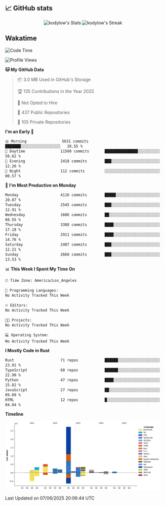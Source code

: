 ## 📈 GitHub stats
<!--START_SECTION:github-->
<div class="badges-githubstats">
  <p align="center">
    <img src="https://github-readme-stats.vercel.app/api?username=kodylow&theme=tokyonight&show_icons=true&hide_border=true&count_private=true" alt="kodylow's Stats" height="165">
    <img src="https://github-readme-streak-stats.herokuapp.com/?user=kodylow&theme=tokyonight&hide_border=true" alt="kodylow's Streak" height="165">
  </p>
</div>
<!--END_SECTION:github-->

## Wakatime 
<!--START_SECTION:waka-->
![Code Time](http://img.shields.io/badge/Code%20Time-1%2C294%20hrs%2031%20mins-blue)

![Profile Views](http://img.shields.io/badge/Profile%20Views-2-blue)

**🐱 My GitHub Data** 

> 📦 3.0 MB Used in GitHub's Storage 
 > 
> 🏆 135 Contributions in the Year 2025
 > 
> 🚫 Not Opted to Hire
 > 
> 📜 437 Public Repositories 
 > 
> 🔑 105 Private Repositories 
 > 
**I'm an Early 🐤** 

```text
🌞 Morning                5631 commits        ███████░░░░░░░░░░░░░░░░░░   28.55 % 
🌆 Daytime                11560 commits       ███████████████░░░░░░░░░░   58.62 % 
🌃 Evening                2418 commits        ███░░░░░░░░░░░░░░░░░░░░░░   12.26 % 
🌙 Night                  112 commits         ░░░░░░░░░░░░░░░░░░░░░░░░░   00.57 % 
```
📅 **I'm Most Productive on Monday** 

```text
Monday                   4116 commits        █████░░░░░░░░░░░░░░░░░░░░   20.87 % 
Tuesday                  2545 commits        ███░░░░░░░░░░░░░░░░░░░░░░   12.91 % 
Wednesday                1686 commits        ██░░░░░░░░░░░░░░░░░░░░░░░   08.55 % 
Thursday                 3388 commits        ████░░░░░░░░░░░░░░░░░░░░░   17.18 % 
Friday                   2911 commits        ████░░░░░░░░░░░░░░░░░░░░░   14.76 % 
Saturday                 2407 commits        ███░░░░░░░░░░░░░░░░░░░░░░   12.21 % 
Sunday                   2668 commits        ███░░░░░░░░░░░░░░░░░░░░░░   13.53 % 
```


📊 **This Week I Spent My Time On** 

```text
🕑︎ Time Zone: America/Los_Angeles

💬 Programming Languages: 
No Activity Tracked This Week

🔥 Editors: 
No Activity Tracked This Week

🐱‍💻 Projects: 
No Activity Tracked This Week

💻 Operating System: 
No Activity Tracked This Week
```

**I Mostly Code in Rust** 

```text
Rust                     71 repos            ██████░░░░░░░░░░░░░░░░░░░   23.91 % 
TypeScript               68 repos            ██████░░░░░░░░░░░░░░░░░░░   22.90 % 
Python                   47 repos            ████░░░░░░░░░░░░░░░░░░░░░   15.82 % 
JavaScript               27 repos            ██░░░░░░░░░░░░░░░░░░░░░░░   09.09 % 
HTML                     12 repos            █░░░░░░░░░░░░░░░░░░░░░░░░   04.04 % 
```



**Timeline**

![Lines of Code chart](https://raw.githubusercontent.com/Kodylow/Kodylow/master/assets/bar_graph.png)


 Last Updated on 07/06/2025 20:06:44 UTC
<!--END_SECTION:waka-->
